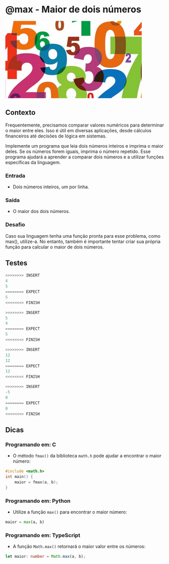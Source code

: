 # @max - Maior de dois números

![abs](cover.jpg)

## Contexto

Frequentemente, precisamos comparar valores numéricos para determinar o maior entre eles. Isso é útil em diversas aplicações, desde cálculos financeiros até decisões de lógica em sistemas.

Implemente um programa que leia dois números inteiros e imprima o maior deles. Se os números forem iguais, imprima o número repetido. Esse programa ajudará a aprender a comparar dois números e a utilizar funções específicas da linguagem.

### Entrada

- Dois números inteiros, um por linha.

### Saída

- O maior dos dois números.

### Desafio

Caso sua linguagem tenha uma função pronta para esse problema, como max(), utilize-a. No entanto, também é importante tentar criar sua própria função para calcular o maior de dois números.

## Testes

```py
>>>>>>>> INSERT
4
5
======== EXPECT
5
<<<<<<<< FINISH
```

```py
>>>>>>>> INSERT
5
4
======== EXPECT
5
<<<<<<<< FINISH
```

```py
>>>>>>>> INSERT
12
12
======== EXPECT
12
<<<<<<<< FINISH
```

```py
>>>>>>>> INSERT
-5
0
======== EXPECT
0
<<<<<<<< FINISH

```

## Dicas

### Programando em: C

- O método `fmax()` da biblioteca `math.h` pode ajudar a encontrar o maior número:

```c
#include <math.h>
int main() {
    maior = fmax(a, b);
}
```

### Programando em: Python

- Utilize a função `max()` para encontrar o maior número:

```py
maior = max(a, b)
```

### Programando em: TypeScript

- A função `Math.max()` retornará o maior valor entre os números:

```ts
let maior: number = Math.max(a, b);
```
